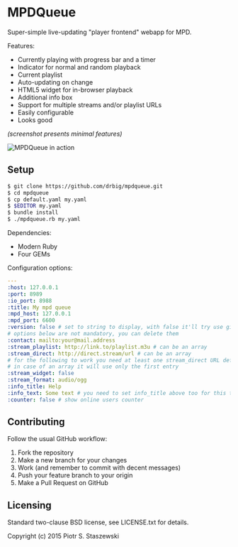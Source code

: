 # MPDQueue

Super-simple live-updating "player frontend" webapp for MPD.

Features:

 - Currently playing with progress bar and a timer
 - Indicator for normal and random playback
 - Current playlist
 - Auto-updating on change
 - HTML5 widget for in-browser playback
 - Additional info box
 - Support for multiple streams and/or playlist URLs
 - Easily configurable
 - Looks good

*(screenshot presents minimal features)*

![MPDQueue in action](http://i.imgur.com/XL3D5nz.png)

## Setup

```bash
$ git clone https://github.com/drbig/mpdqueue.git
$ cd mpdqueue
$ cp default.yaml my.yaml
$ $EDITOR my.yaml
$ bundle install
$ ./mpdqueue.rb my.yaml
```

Dependencies:
 - Modern Ruby
 - Four GEMs

Configuration options:

```yaml
---
:host: 127.0.0.1
:port: 8989
:io_port: 8988
:title: My mpd queue
:mpd_host: 127.0.0.1
:mpd_port: 6600
:version: false # set to string to display, with false it'll try use git --describe
# options below are not mandatory, you can delete them
:contact: mailto:your@mail.address
:stream_playlist: http://link.to/playlist.m3u # can be an array
:stream_direct: http://direct.stream/url # can be an array
# for the following to work you need at least one stream_direct URL defined,
# in case of an array it will use only the first entry
:stream_widget: false
:stream_format: audio/ogg
:info_title: Help
:info_text: Some text # you need to set info_title above too for this to work
:counter: false # show online users counter
```

## Contributing

Follow the usual GitHub workflow:

 1. Fork the repository
 2. Make a new branch for your changes
 3. Work (and remember to commit with decent messages)
 4. Push your feature branch to your origin
 5. Make a Pull Request on GitHub

## Licensing

Standard two-clause BSD license, see LICENSE.txt for details.

Copyright (c) 2015 Piotr S. Staszewski
